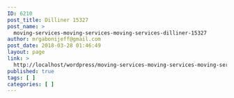 ```yaml
---
ID: 6210
post_title: Dilliner 15327
post_name: >
  moving-services-moving-services-moving-services-dilliner-15327
author: mrgabonijeff@gmail.com
post_date: 2018-03-28 01:46:49
layout: page
link: >
  http://localhost/wordpress/moving-services-moving-services-moving-services-dilliner-15327/
published: true
tags: [ ]
categories: [ ]
---
```

